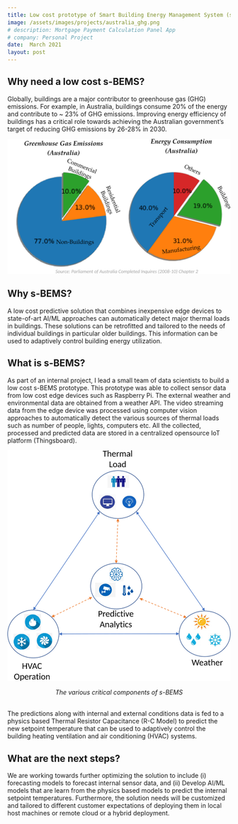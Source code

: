 ```yaml
---
title: Low cost prototype of Smart Building Energy Management System (s-BEMS).
image: /assets/images/projects/australia_ghg.png
# description: Mortgage Payment Calculation Panel App
# company: Personal Project
date:  March 2021
layout: post
---
```

## Why need a low cost s-BEMS?
Globally, buildings are a major contributor  to greenhouse gas (GHG) emissions. For example, in Australia, buildings consume 20% of the 
energy and contribute to ~ 23% of GHG emissions. Improving energy efficiency of buildings has a critical role towards achieving the Australian government’s target of reducing GHG emissions by 26-28% in 2030.

![Australia GHG](/assets/images/projects/australia_ghg.png)
<!-- <center> <em> The various critical components of Industry 4.0 </em> </center>
<br/> --> 


## Why s-BEMS?
A low cost predictive solution that combines inexpensive edge devices to state-of-art AI/ML approaches can automatically detect major thermal loads in buildings. These solutions can be retrofitted and tailored to the needs of individual buildings in particular older buildings. This information can be used to adaptively control building energy utilization.

## What is s-BEMS?
As part of an internal project, I lead a small team of data scientists to build a low cost s-BEMS prototype. This prototype was able to collect sensor data from low cost edge devices such as Raspberry Pi. The external weather and environmental data are obtained from a weather API. The video streaming data from the edge device was processed using computer vision approaches to automatically detect the various sources of thermal loads such as number of people, lights,  computers etc. All the collected, processed and predicted data are stored in a centralized opensource IoT platform (Thingsboard).

![R-C Model](/assets/images/projects/trc_model.png)
<center> <em> The various critical components of s-BEMS </em> </center>
<br/>

The predictions along with internal and external conditions data is fed to a physics based Thermal Resistor Capacitance (R-C Model) to predict the new setpoint temperature that can be used to adaptively control the building heating ventilation and air conditioning (HVAC) systems. 

## What are the next steps?
We are working towards further optimizing the solution to include (i) forecasting models to forecast internal sensor data, and (ii) Develop AI/ML models that are learn from the physics based models to predict the internal setpoint temperatures. Furthermore, the solution needs will be customized and tailored to different customer expectations of deploying them in local host machines or remote cloud or a hybrid deployment.






